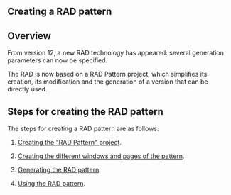 


## Creating a RAD pattern
			



<a name="NOTE1"></a>
<a name="NOTE1_1"></a>


## Overview
<a name="overview_ELTTEXTE000080"></a>
From version 12, a new RAD technology has appeared: several generation parameters can now be specified.

The RAD is now based on a RAD Pattern project, which simplifies its creation, its modification and the generation of a version that can be directly used.

<a name="NOTE2"></a>
<a name="NOTE2_1"></a>


## Steps for creating the RAD pattern
<a name="steps_for_creating_the_rad_pattern_ELTTEXTE000104"></a>
The steps for creating a RAD pattern are as follows:

1. [Creating the "RAD Pattern" project](../Editeurs/2031021.md).

2. [Creating the different windows and pages of the pattern](../Editeurs/2031022.md).

3. [Generating the RAD pattern](../Editeurs/2031023.md).

4. [Using the RAD pattern](../Editeurs/2031024.md).





